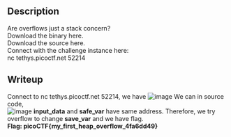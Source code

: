 ## Description
  Are overflows just a stack concern?  
  Download the binary here.  
  Download the source here.  
  Connect with the challenge instance here:  
  nc tethys.picoctf.net 52214  

## Writeup
  Connect to nc tethys.picoctf.net 52214, we have
  ![image](https://github.com/user-attachments/assets/c26228d9-35b1-4b1e-aefc-c8c351d9388d)
  We can in source code,   
  ![image](https://github.com/user-attachments/assets/d62b9acc-74ab-4f24-9be5-a973994a4053)
  **input_data** and **safe_var** have same address. Therefore, we try overflow to change **save_var** and we have flag.  
  **Flag: picoCTF{my_first_heap_overflow_4fa6dd49}**
 



